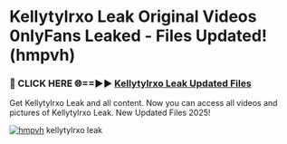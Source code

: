 # Kellytylrxo Leak Original Videos 0nlyFans Leaked - Files Updated! (hmpvh)

<h3>🔴 CLICK HERE 🌐==►► <a href="https://tinyurl.com/4seja8ks" rel="nofollow">Kellytylrxo Leak Updated Files</a></h3>

Get Kellytylrxo Leak and all content. Now you can access all videos and pictures of Kellytylrxo Leak. New Updated Files 2025!

[![hmpvh](https://i.imgur.com/EWjZXRe.gif)](https://tinyurl.com/4seja8ks)
kellytylrxo leak